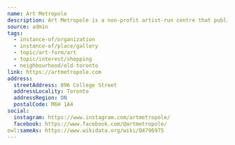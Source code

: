 ```yaml
---
name: Art Metropole
description: Art Metropole is a non-profit artist-run centre that publishes, promotes, exhibits, archives, and distributes artists' books, multiples, and related media. We produce exhibitions, talks, readings, and other programs that highlight artists who make books and other artworks that can be widely circulated.
source: admin
tags:
  - instance-of/organization
  - instance-of/place/gallery
  - topic/art-form/art
  - topic/interest/shopping
  - neighbourhood/old-toronto
link: https://artmetropole.com
address:
  streetAddress: 896 College Street
  addressLocality: Toronto
  addressRegion: ON
  postalCode: M6H 1A4
social:
  instagram: https://www.instagram.com/artmetropole/
  facebook: https://www.facebook.com/@artmetropole/
owl:sameAs: https://www.wikidata.org/wiki/Q4796975
---
```

